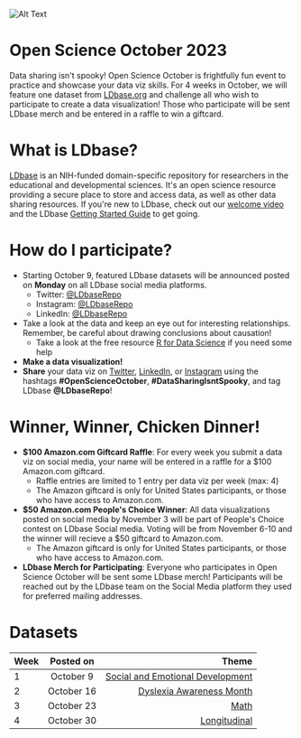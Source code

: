![Alt Text](images/Open%20Science%20October%20Promo_General_Twitter.png)
# Open Science October 2023
Data sharing isn't spooky! Open Science October is frightfully fun event to practice and showcase your data viz skills. For 4 weeks in October, we will feature one dataset from [LDbase.org](LDbase.org) and challenge all who wish to participate to create a data visualization! Those who participate will be sent LDbase merch and be entered in a raffle to win a giftcard.
# What is LDbase?
[LDbase](ldbase.org) is an NIH-funded domain-specific repository for researchers in the educational and developmental sciences. It's an open science resource providing a secure place to store and access data, as well as other data sharing resources. If you're new to LDbase, check out our [welcome video](https://www.youtube.com/watch?v=Z2RpHha5tYY) and the LDbase [Getting Started Guide](https://www.ldbase.org/data-sharing-resources/guides/getting-started) to get going.
# How do I participate?
- Starting October 9, featured LDbase datasets will be announced posted on **Monday** on all LDbase social media platforms.
   - Twitter: [@LDbaseRepo](https://twitter.com/ldbaseRepo)
   - Instagram: [@LDbaseRepo](https://www.instagram.com/ldbaserepo/)
   - LinkedIn: [@LDbaseRepo](https://www.linkedin.com/company/ldbase/?viewAsMember=true)
-  Take a look at the data and keep an eye out for interesting relationships. Remember, be careful about drawing conclusions about causation!
   -  Take a look at the free resource [R for Data Science](https://r4ds.hadley.nz/) if you need some help
- **Make a data visualization!**
- **Share** your data viz on [Twitter](https://twitter.com/LDbaseRepo), [LinkedIn](https://www.linkedin.com/company/ldbaserepo/?viewAsMember=true), or [Instagram](https://www.instagram.com/ldbaserepo/) using the hashtags **#OpenScienceOctober**, **#DataSharingIsntSpooky**, and tag LDbase **@LDbaseRepo**!

# Winner, Winner, Chicken Dinner!
- **$100 Amazon.com Giftcard Raffle**: For every week you submit a data viz on social media, your name will be entered in a raffle for a $100 Amazon.com giftcard.
    - Raffle entries are limited to 1 entry per data viz per week (max: 4)
    - The Amazon giftcard is only for United States participants, or those who have access to Amazon.com.
- **$50 Amazon.com People's Choice Winner**: All data visualizations posted on social media by November 3 will be part of People's Choice contest on LDbase Social media. Voting will be from November 6-10 and the winner will recieve a $50 giftcard to Amazon.com.
    - The Amazon giftcard is only for United States participants, or those who have access to Amazon.com.
- **LDbase Merch for Participating**: Everyone who participates in Open Science October will be sent some LDbase merch! Participants will be reached out by the LDbase team on the Social Media platform they used for preferred mailing addresses.
# Datasets
| Week          | Posted on     | Theme                   |
| ------------- |:-------------:| -----------------------:|
| 1             | October 9     |  [Social and Emotional Development](Week%201/README.md)|
| 2             | October 16     |  [Dyslexia Awareness Month](Week%202/README.md) |
| 3             | October 23     |  [Math](Week%203/README.md) |
| 4             | October 30     |  [Longitudinal](Week%204/README.md) |
